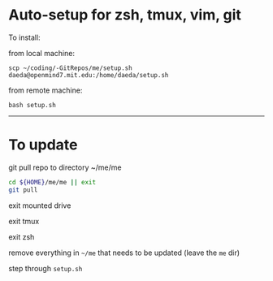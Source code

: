 # Auto-setup for zsh, tmux, vim, git

To install:

from local machine:

`scp ~/coding/-GitRepos/me/setup.sh daeda@openmind7.mit.edu:/home/daeda/setup.sh`

from remote machine:

`bash setup.sh`



---



# To update



git pull repo to directory ~/me/me

```sh
cd ${HOME}/me/me || exit
git pull
```



exit mounted drive

exit tmux

exit zsh

remove everything in `~/me` that needs to be updated (leave the `me` dir)

step through `setup.sh`

